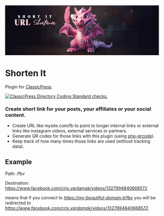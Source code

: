 ![Shorten It banner](images/banner-1544x500.png)

# Shorten It
Plugin for [ClassicPress](https://www.classicpress.net/).

[![ClassicPress Directory Coding Standard checks.](https://github.com/xxsimoxx/xsx-shorten-it/actions/workflows/cpcs.yml/badge.svg)](https://github.com/xxsimoxx/xsx-shorten-it/actions/workflows/cpcs.yml)

### Create short link for your posts, your affiliates or your social content.
- Create URL like mysite.com/fb to point to longer internal links or external links like instagram videos, external services or partners.
- Generate QR codes for those links with this plugin (using [php-qrcode](https://github.com/splitbrain/php-qrcode)).
- Keep track of how many times those links are used (without tracking data).

## Example
Path: /fbv

Destination: https://www.facebook.com/cris.vardamak/videos/1327994840668572

means that if you connect to *https://my-beautiful-domain.it/fbv* you will be redirected to *https://www.facebook.com/cris.vardamak/videos/1327994840668572*.


